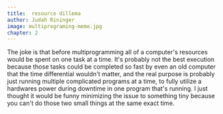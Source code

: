 ```yaml
---
title:  resource dillema
author: Judah Rininger
image: multiprograming-meme.jpg
chapter: 2
---
```

The joke is that before multiprogramming all of a computer's resources would be spent on one task at a time. It's probably not the best execution because those tasks could be completed so fast by even an old computer that the time differential wouldn't matter, and the real purpose is probably just running multiple complicated programs at a time, to fully utilize a hardwares power during downtime in one program that's running. I just thought it would be funny minimizing the issue to something tiny because you can't do those two small things at the same exact time.